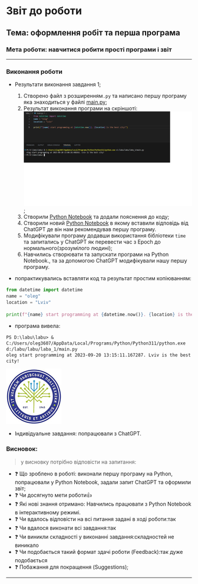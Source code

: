 # Звіт до роботи
## Тема: оформлення робіт та перша програма
### Мета роботи: навчитися робити прості програми і звіт
---
### Виконання роботи
- Результати виконання завдання 1;
    1. Створено файл з розширенням`.py` та написано першу програму яка знаходиться у файлі [main.py](main.py);
    1. Результат виконання програми на скріншоті: ![png](1.png);
    1. Створили [Python Notebook](nb.ipynb) та додали пояснення до коду;
    1. Створили новий [Python Notebook](chatGPT.ipynb) в якому вставили відповідь від ChatGPT де він нам рекомендував першу програму.
    1. Модифікували програму додавши використання бібліотеки `time` та запитались у ChatGPT як перевести час з Epoch до нормального(зрозумілого людині);
    1. Навчились створювати та запускати програми на Python Notebook., та за допомогою ChatGPT модифікували нашу першу програму.

- попрактикувались вставляти код та результат простим копіюванням:
```python
from datetime import datetime
name = "oleg"
location = "Lviv"

print(f"{name} start programming at {datetime.now()}. {location} is the best city!")

```

- програма вивела:

```text
PS D:\labu\labu> & C:/Users/oleg3607/AppData/Local/Programs/Python/Python311/python.exe d:/labu/labu/laba_1/main.py
oleg start programming at 2023-09-20 13:15:11.167287. Lviv is the best city!

```




![alt text](https://github.com/BobasB/it_college/raw/main/reports/pictures/logo-lit.jpg "ІТ Коледж")




- Індивідуальне завдання: попрацювали з ChatGPT.

### Висновок: 
> у висновку потрібно відповісти на запитання:
- :question: Що зроблено в роботі: виконали першу програму на Python, попрацювали у Python Notebook, задали запит ChatGPT та оформили звіт;
- :question: Чи досягнуто мети роботи:+1:
- :question: Які нові знання отримано: Навчились працювати з Python Notebook в інтерактивному режимі.
- :question: Чи вдалось відповісти на всі питання задані в ході роботи:так
- :question: Чи вдалося виконати всі завдання:так
- :question: Чи виникли складності у виконанні завдання:складностей не виникало
- :question: Чи подобається такий формат здачі роботи (Feedback):так дуже подобається
- :question: Побажання для покращення (Suggestions);
---